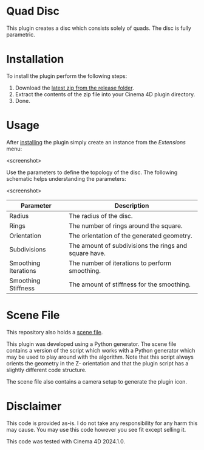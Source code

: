 # Quad Disc
This plugin creates a disc which consists solely of quads. The disc is fully parametric.

# Installation
To install the plugin perform the following steps:

1. Download the [latest zip from the release folder](release/QuadDisc_01_00.zip).
2. Extract the contents of the zip file into your Cinema 4D plugin directory.
3. Done.

# Usage
After [installing](#installation) the plugin simply create an instance from the *Extensions* menu:

\<screenshot>

Use the parameters to define the topology of the disc. The following schematic helps understanding the parameters:

\<screenshot>

|Parameter|Description|
|-|-|
|Radius|The radius of the disc.|
|Rings|The number of rings around the square.|
|Orientation|The orientation of the generated geometry.|
|Subdivisions|The amount of subdivisions the rings and square have.|
|Smoothing Iterations|The number of iterations to perform smoothing.|
|Smoothing Stiffness|The amount of stiffness for the smoothing.|

# Scene File
This repository also holds a [scene file](./QuadDisc.c4d).

This plugin was developed using a Python generator. The scene file contains a version of the script which works with a Python generator which may be used to play around with the algorithm. Note that this script always orients the geometry in the Z- orientation and that the plugin script has a slightly different code structure.

The scene file also contains a camera setup to generate the plugin icon.

# Disclaimer
This code is provided as-is. I do not take any responsibility for any harm this may cause. You may use this code however you see fit except selling it.

This code was tested with Cinema 4D 2024.1.0.